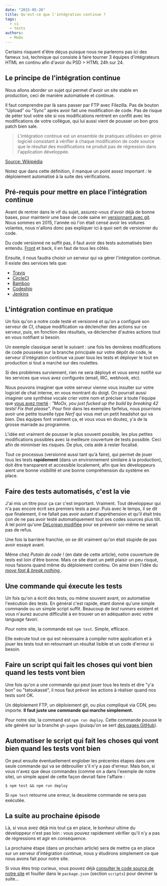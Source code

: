 ```yaml
---
date: "2015-05-26"
title: Qu'est-ce que l'intégration continue ?
tags:
  - ci
  - tests
authors:
  - MoOx
---
```


Certains risquent d'être déçus puisque nous ne parlerons pas ici des fameux `3x8`,
technique qui consiste à faire tourner 3 équipes d'intégrateurs HTML en
continu afin d'avoir du PSD > HTML 24h sur 24.

## Le principe de l'intégration continue

Nous allons aborder un sujet qui permet d'avoir un site stable en production,
ceci de manière automatisée et continue.

Il faut comprendre par là sans passer par FTP avec Filezilla.
Pas de bouton "Upload" ou "Sync" après avoir fait une modification de code.
Pas de risque de péter tout votre site si vos modifications rentrent en conflit
avec les modifications de votre collègue, qui lui aussi vient de pousser un
bon gros patch bien sale.

> L'intégration continue est un ensemble de pratiques utilisées en génie
logiciel consistant à vérifier à chaque modification de code source que le
résultat des modifications ne produit pas de régression dans l'application
développée.

[Source: Wikipédia](https://fr.wikipedia.org/wiki/Int%C3%A9gration_continue)

Notez que dans cette définition, il manque un point assez important :
le déploiement automatisé à la suite des vérifications.

## Pré-requis pour mettre en place l'intégration continue

Avant de rentrer dans le vif du sujet, assurez-vous d'avoir déjà de bonne bases,
pour maintenir une base de code saine en
[versionnant avec git](/posts/git/versionner-avec-git/).
Nous sommes en 2015, l'année où l'on était censé avoir les voitures
volantes, nous n'allons donc pas expliquer ici à quoi sert de versionner du
code.

Du code versionné ne suffit pas, il faut avoir des tests automatisés bien
entendu.
[Front](/posts/js/introduction-au-testing-js-front/) et back, il en faut de tous
les côtés.

Ensuite, il nous faudra choisir un serveur qui va gérer l'intégration continue.
Il existe des services tels que:

- [Travis](http://travis-ci.org/)
- [CircleCI](https://circleci.com/)
- [Bamboo](https://www.atlassian.com/software/bamboo/)
- [Codeship](https://codeship.com/)
- [Jenkins](http://jenkins-ci.org/)

## L'intégration continue en pratique

Un fois qu'on a notre code testé et versionné et qu'on a configuré son serveur
de _CI_, chaque modification va déclencher des actions sur ce serveur, puis,
en fonction des résultats, va déclencher d'autres actions tout en vous notifiant
si besoin.

Un exemple classique serait le suivant : une fois les dernières modifications de
code poussées sur la branche principale sur votre dépôt de code, le serveur
d'intégration continue va jouer tous les tests et déployer le tout en production si
tout a marché sur des roulettes.

Si des problèmes surviennent, rien ne sera déployé et vous serez notifié sur
les services que vous avez configurés (email, IRC, webhook, etc).

Nous pouvons imaginer que votre serveur vienne vous insulter sur
votre logiciel de chat interne, en vous montrant du doigt.
On pourrait aussi imaginer une synthèse vocale crier votre nom et préciser à
toute l'équipe que
[vous avez merté](https://www.youtube.com/watch?v=mbDcnUH6rOc) :
_“MoOx, you just fucked up the build by breaking 42 tests!
Fix that please”_.
Pour finir dans les exemples farfelus, nous pourrions avoir une petite tourelle
type _Nerf_ qui vous met un petit headshot qui va bien.
Des équipes font vraiment ça, et vous vous en doutez, y'a de la grosse marrade au
programme.

L'idée est vraiment de pousser le plus souvent possible, les plus petites
modifications possibles avec la meilleure couverture de tests possible.
Ceci afin de minimiser les risques. De plus, cela aide à rester focalisé.

Tout ce processus (versionné aussi tant qu'à faire), qui permet de jouer tous
les tests **rapidement** (dans un environnement similaire à la production), doit
être transparent et accessible localement, afin que les développeurs aient une
bonne visibilité et une bonne compréhension du système en place.

## Faire des tests automatisés, c'est la vie

J'ai mis un titre pour ça car c'est important. Vraiment.
Tout développeur qui n'a pas encore écrit ses premiers tests a peur.
Puis avec le temps, il se dit que finalement, il ne fallait pas
avoir autant d'appréhension et qu'il était très con de ne pas avoir
testé automatiquement tout ses codes sources plus tôt.
À tel point qu'une
[DeLorean modifiée](http://the--kyza.deviantart.com/art/What-the-Flux-511691704)
pour se prévenir soi-même ne serait pas de refus.

Une fois la barrière franchie, on se dit vraiment qu'on était stupide de pas
avoir essayé avant.

Même chez _Putain de code !_ (en date de cette article), notre couverture de
tests est loin d'être bonne. Mais ce site étant un petit plaisir un peu risqué,
nous faisons quand même du déploiement continu.
On aime bien l'idée du _[move fast & break nothing
](http://zachholman.com/talk/move-fast-break-nothing)_.

## Une commande qui éxecute les tests

Un fois qu'on a écrit des tests, ou même souvent avant, on automatise
l'exécution des tests. En général c'est rapide, étant donné qu'une simple
commande ou un simple script suffit.
Beaucoup de _test runners_ existent et vous n'aurez aucune difficulté à en
trouver un en adéquation avec votre language favori.

Pour notre site, la commande est `npm test`. Simple, efficace.

Elle exécute tout ce qui est nécessaire à compiler notre application et à jouer
les tests tout en retournant un résultat lisible et un code d'erreur si besoin.

## Faire un script qui fait les choses qui vont bien quand les tests vont bien

Une fois qu'on a une commande qui peut jouer tous les tests et dire "y'a bon" ou
"tatoukassé", il nous faut prévoir les actions à réaliser quand nos tests sont OK.

Un déploiement FTP, un déploiement git, ou plus compliqué via CDN, peu importe.
**Il faut juste une commande qui marche simplement.**

Pour notre site, la command est `npm run deploy`. Cette commande pousse le site généré sur la
branche `gh-pages`
(puisqu'on se sert [des pages GitHub](https://pages.github.com/)).

## Automatiser le script qui fait les choses qui vont bien quand les tests vont bien

On peut ensuite éventuellement englober les précentes étapes dans une seule
commande qui va se débrouiller s'il n'y a pas d'erreur. Mais bon, si vous n'avez
que deux commandes (comme on a dans l'exemple de notre site), un simple appel de cette façon devrait
faire l'affaire :


```console
$ npm test && npm run deploy
```

Si `npm test` retourne une erreur, la deuxième commande ne sera pas exécutée.

## La suite au prochaine épisode

Là, si vous avez déjà mis tout ça en place, le bonheur ultime du développeur
n'est pas loin : vous pouvez rapidement vérifier qu'il n'y a pas de régressions
et agir en conséquence.

La prochaine étape (dans un prochain article) sera de mettre ça en place sur un
serveur d'intégration continue, nous y étudirons simplement ce que nous avons
fait pour notre site.

Si vous êtes trop curieux, vous pouvez déjà [consulter le code source de notre
site](https://github.com/putaindecode/putaindecode.fr) et fouiller dans le
`package.json` (section `scripts`) pour deviner la suite...
